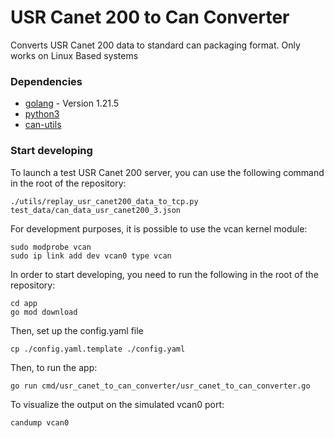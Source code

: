 # USR Canet 200 to Can Converter

Converts USR Canet 200 data to standard can packaging format. Only works on Linux Based systems

### Dependencies

- [golang](https://go.dev/) - Version 1.21.5
- [python3](https://www.python.org/)
- [can-utils](https://github.com/linux-can/can-utils)

### Start developing

To launch a test USR Canet 200 server, you can use the following command in the root of the repository:

    ./utils/replay_usr_canet200_data_to_tcp.py test_data/can_data_usr_canet200_3.json

For development purposes, it is possible to use the vcan kernel module:
    
    sudo modprobe vcan
    sudo ip link add dev vcan0 type vcan

In order to start developing, you need to run the following in the root of the repository:

    cd app
    go mod download

Then, set up the config.yaml file

    cp ./config.yaml.template ./config.yaml

Then, to run the app:

    go run cmd/usr_canet_to_can_converter/usr_canet_to_can_converter.go

To visualize the output on the simulated vcan0 port:

    candump vcan0

